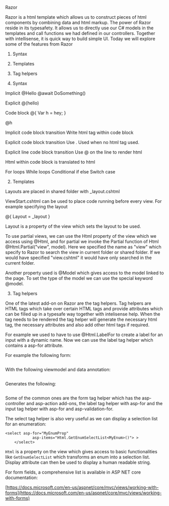 Razor

Razor is a html template which allows us to construct pieces of html components by combining data and html markup. The power of Razor reside in its typesafety. It allows us to directly use our C# models in the templates and call functions we had defined in our controllers. Together with intellisense, it is quick way to build simple UI.
Today we will explore some of the features from Razor 

1. Syntax
2. Templates
3. Tag helpers

1. Syntax

Implicit 
@Hello
@await DoSomething()

Explicit
@(hello)

Code block
@{
Var h = hey;
}
<p>@h</p>

Implicit code block transition
Write html tag within code block

Explicit code block transition
Use <text>. Used when no html tag used.

Explicit line code block transition
Use @ on the line to render html

Html within code block is translated to html

For loops
While loops
Conditional if else
Switch case

2. Templates

Layouts are placed in shared folder with _layout.cshtml

ViewStart.cshtml can be used to place code running before every view.
For example specifying the layout

@{ Layout = _layout }

Layout is a property of the view which sets the layout to be used.

To use partial views, we can use the Html property of the view which we access using @Html, and for partial we invoke the Partial function of Html @Html.Partial("view", model).
Here we specified the name as "view" which specify to Razor to search the view in current folder or shared folder.
If we would have specified "view.cshtml" it would have only searched in the current folder.

Another property used is @Model which gives access to the model linked to the page. To set the type of the model we can use the special keyword @model.

3. Tag helpers

One of the latest add-on on Razor are the tag helpers. Tag helpers are HTML tags which take over certain HTML tags and provide attributes which can be filled up in a typesafe way together with intelisense help. When the tag needs to be rendered the tag helper will generate the necessary html tag, the necessary attributes and also add other html tags if required.

For example we used to have to use @Html.LabelFor to create a label for an input with a dynamic name.
Now we can use the label tag helper which contains a asp-for attribute.

For example the following form:

```
```

With the following viewmodel and data annotation:

```
```

Generates the following:

```
```

Some of the common ones are the form tag helper which has the asp-controller and asp-action add-ons, the label tag helper with asp-for and the input tag helper with asp-for and asp-validation-for.

The select tag helper is also very useful as we can display a selection list for an enumeration:

```
<select asp-for="MyEnumProp" 
            asp-items="Html.GetEnumSelectList<MyEnum>()"> >
    </select> 
```

`Html` is a property on the view which gives access to basic functionalities like `GetEnumSelectList` which transforms an enum into a selection list.
Display attribute can then be used to display a human readable string.

For form fields, a comprehensive list is available in ASP NET core documentation:

[https://docs.microsoft.com/en-us/aspnet/core/mvc/views/working-with-forms](https://docs.microsoft.com/en-us/aspnet/core/mvc/views/working-with-forms)